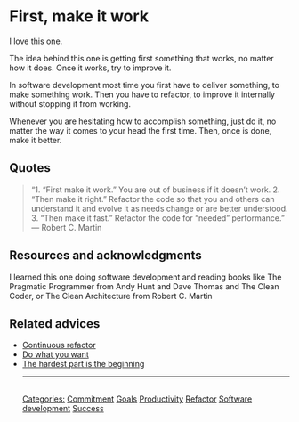 # First, make it work

I love this one.
 
The idea behind this one is getting first something that works, no matter how it does. Once it works, try to improve it.
 
In software development most time you first have to deliver something, to make something work. Then you have to refactor, to improve it internally without stopping it from working.
 
Whenever you are hesitating how to accomplish something, just do it, no matter the way it comes to your head the first time. Then, once is done, make it better.

## Quotes

> “1. “First make it work.” You are out of business if it doesn’t work. 2. “Then make it right.” Refactor the code so that you and others can understand it and evolve it as needs change or are better understood. 3. “Then make it fast.” Refactor the code for “needed” performance.” — Robert C. Martin

## Resources and acknowledgments

I learned this one doing software development and reading books like The Pragmatic Programmer from Andy Hunt and Dave Thomas and The Clean Coder, or The Clean Architecture from Robert C. Martin

## Related advices

- [Continuous refactor](Continuous%20refactor/index.md)
- [Do what you want](Do%20what%20you%20want/index.md)
- [The hardest part is the beginning](The%20hardest%20part%20is%20the%20beginning/index.md)<hr/><br/>[Categories:](Categories/index.md) [Commitment](Categories/Commitment.md) [Goals](Categories/Goals.md) [Productivity](Categories/Productivity.md) [Refactor](Categories/Refactor.md) [Software development](Categories/Software%20development.md) [Success](Categories/Success.md)